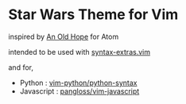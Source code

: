 # Star Wars Theme for Vim
inspired by [An Old Hope](https://atom.io/themes/an-old-hope-syntax) for Atom

intended to be used with [syntax-extras.vim](https://github.com/enthudave/syntax-extras.vim)

and for,
  * Python     : [vim-python/python-syntax](https://github.com/vim-python/python-syntax)
  * Javascript : [pangloss/vim-javascript](https://github.com/pangloss/vim-javascript)
